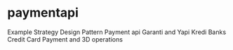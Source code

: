 # paymentapi

Example Strategy Design Pattern  Payment api
Garanti and Yapi Kredi Banks Credit Card Payment and 3D operations 
